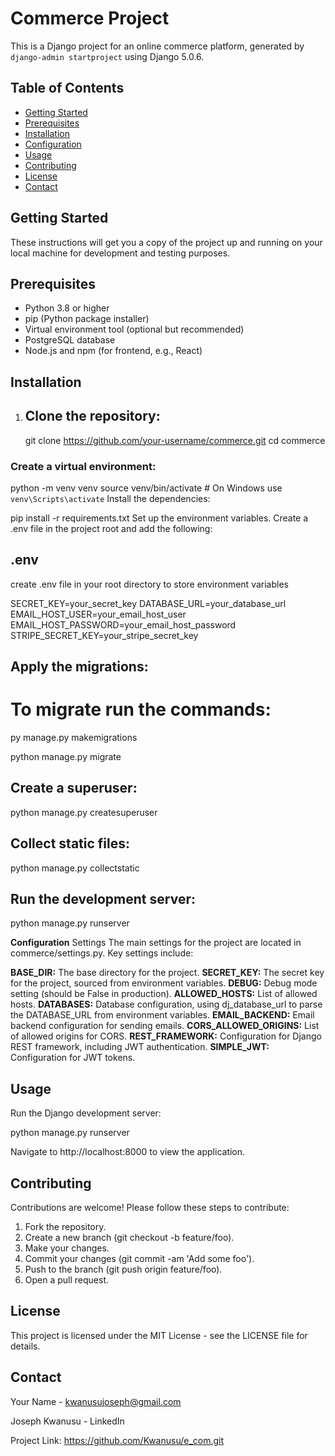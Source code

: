 # Commerce Project

This is a Django project for an online commerce platform, generated by `django-admin startproject` using Django 5.0.6.

## Table of Contents

- [Getting Started](#getting-started)
- [Prerequisites](#prerequisites)
- [Installation](#installation)
- [Configuration](#configuration)
- [Usage](#usage)
- [Contributing](#contributing)
- [License](#license)
- [Contact](#contact)

## Getting Started

These instructions will get you a copy of the project up and running on your local machine for development and testing purposes.

## Prerequisites

- Python 3.8 or higher
- pip (Python package installer)
- Virtual environment tool (optional but recommended)
- PostgreSQL database
- Node.js and npm (for frontend, e.g., React)

## Installation

1. ## Clone the repository:

   git clone https://github.com/your-username/commerce.git
   cd commerce
### Create a virtual environment:


python -m venv venv
source venv/bin/activate  # On Windows use `venv\Scripts\activate`
Install the dependencies:


pip install -r requirements.txt
Set up the environment variables. Create a .env file in the project root and add the following:

## .env
create .env file in your root directory to store environment variables

SECRET_KEY=your_secret_key
DATABASE_URL=your_database_url
EMAIL_HOST_USER=your_email_host_user
EMAIL_HOST_PASSWORD=your_email_host_password
STRIPE_SECRET_KEY=your_stripe_secret_key

##  Apply the migrations:

# To migrate run the commands:

py manage.py makemigrations

python manage.py migrate

## Create a superuser:

python manage.py createsuperuser

## Collect static files:

python manage.py collectstatic

## Run the development server:

python manage.py runserver

**Configuration**
Settings
The main settings for the project are located in commerce/settings.py. Key settings include:

**BASE_DIR:** The base directory for the project.
**SECRET_KEY:** The secret key for the project, sourced from environment variables.
**DEBUG:** Debug mode setting (should be False in production).
**ALLOWED_HOSTS:** List of allowed hosts.
**DATABASES:** Database configuration, using dj_database_url to parse the DATABASE_URL from environment variables.
**EMAIL_BACKEND:** Email backend configuration for sending emails.
**CORS_ALLOWED_ORIGINS:** List of allowed origins for CORS.
**REST_FRAMEWORK:** Configuration for Django REST framework, including JWT authentication.
**SIMPLE_JWT:** Configuration for JWT tokens.

## Usage
Run the Django development server:

python manage.py runserver

Navigate to http://localhost:8000 to view the application.

## Contributing

Contributions are welcome! Please follow these steps to contribute:

1. Fork the repository.
2. Create a new branch (git checkout -b feature/foo).
3. Make your changes.
4. Commit your changes (git commit -am 'Add some foo').
5. Push to the branch (git push origin feature/foo).
6. Open a pull request.

## License
This project is licensed under the MIT License - see the LICENSE file for details.

## Contact
Your Name - kwanusujoseph@gmail.com

Joseph Kwanusu - LinkedIn

Project Link: https://github.com/Kwanusu/e_com.git


